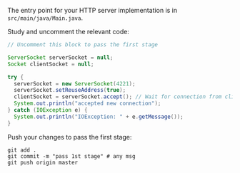 The entry point for your HTTP server implementation is in `src/main/java/Main.java`.

Study and uncomment the relevant code: 

```java
// Uncomment this block to pass the first stage

ServerSocket serverSocket = null;
Socket clientSocket = null;

try {
  serverSocket = new ServerSocket(4221);
  serverSocket.setReuseAddress(true);
  clientSocket = serverSocket.accept(); // Wait for connection from client.
  System.out.println("accepted new connection");
} catch (IOException e) {
  System.out.println("IOException: " + e.getMessage());
}
```

Push your changes to pass the first stage:

```
git add .
git commit -m "pass 1st stage" # any msg
git push origin master
```
